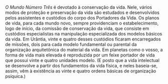 ﻿<em>O Mundo Número Três</em> é devotado à conservação da vida. Nele, vários modos de proteção e preservação da vida são estudados e desenvolvidos pelos assistentes e custódios do corpo dos Portadores da Vida. Os planos de vida, para cada mundo novo, sempre providenciam o estabelecimento, logo de início, da comissão de conservação da vida, que consiste em custódios especialistas na manipulação especializada dos modelos básicos da vida. Em Urântia, vinte e quatro desses custódios ficaram encarregados de missões, dois para cada modelo fundamental ou parental da organização arquitetônica do material da vida. Em planetas como o vosso, a forma de vida mais elevada é reproduzida por um feixe portador de vida que possui vinte e quatro unidades modelo. (E posto que a vida intelectual se desenvolve a partir dos fundamentos da vida física, e neles baseia-se, assim, vêm à existência as vinte e quatro ordens básicas de organização psíquica.)